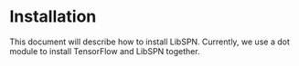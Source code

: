 Installation
============

This document will describe how to install LibSPN. Currently, we use a dot module to install TensorFlow and LibSPN together.
